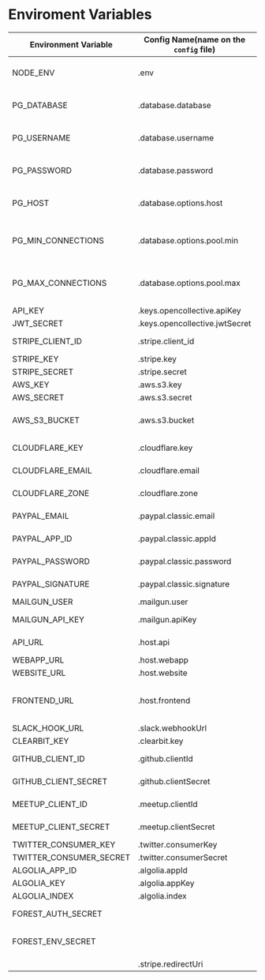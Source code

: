 # Enviroment Variables

| Environment Variable    | Config Name(name on the `config` file) | Description                               |
| ----------------------- | -------------------------------------- | ----------------------------------------- |
| NODE_ENV                | .env                                   | Node Environment variable                 |
| PG_DATABASE             | .database.database                     | Postgres database name                    |
| PG_USERNAME             | .database.username                     | Postgres database username                |
| PG_PASSWORD             | .database.password                     | Postgres database password                |
| PG_HOST                 | .database.options.host                 | Postgres database host                    |
| PG_MIN_CONNECTIONS      | .database.options.pool.min             | Postgres number of min connections        |
| PG_MAX_CONNECTIONS      | .database.options.pool.max             | Postgres number of max connections        |
| API_KEY                 | .keys.opencollective.apiKey            | The API KEY                               |
| JWT_SECRET              | .keys.opencollective.jwtSecret         | JWT secret                                |
| STRIPE_CLIENT_ID        | .stripe.client_id                      | Stripe Client id                          |
| STRIPE_KEY              | .stripe.key                            | Stripe key                                |
| STRIPE_SECRET           | .stripe.secret                         | Stripe secret                             |
| AWS_KEY                 | .aws.s3.key                            | AWS key                                   |
| AWS_SECRET              | .aws.s3.secret                         | AWS secret                                |
| AWS_S3_BUCKET           | .aws.s3.bucket                         | AWS s3 bucket to send files               |
| CLOUDFLARE_KEY          | .cloudflare.key                        | CLOUDFLARE key                            |
| CLOUDFLARE_EMAIL        | .cloudflare.email                      | CLOUDFLARE email                          |
| CLOUDFLARE_ZONE         | .cloudflare.zone                       | CLOUDFLARE zone                           |
| PAYPAL_EMAIL            | .paypal.classic.email                  | Paypal main email                         |
| PAYPAL_APP_ID           | .paypal.classic.appId                  | Paypal APP ID                             |
| PAYPAL_PASSWORD         | .paypal.classic.password               | Paypal password                           |
| PAYPAL_SIGNATURE        | .paypal.classic.signature              | Paypal signature                          |
| MAILGUN_USER            | .mailgun.user                          | mailgun user                              |
| MAILGUN_API_KEY         | .mailgun.apiKey                        | mailgun password                          |
| API_URL                 | .host.api                              | API exposed url                           |
| WEBAPP_URL              | .host.webapp                           | webapp URL                                |
| WEBSITE_URL             | .host.website                          | UI URL                                    |
| FRONTEND_URL            | .host.frontend                         | URL of the frontend service (for caching) |
| SLACK_HOOK_URL          | .slack.webhookUrl                      | slack hook url                            |
| CLEARBIT_KEY            | .clearbit.key                          | clearbit key                              |
| GITHUB_CLIENT_ID        | .github.clientId                       | github client ID                          |
| GITHUB_CLIENT_SECRET    | .github.clientSecret                   | github client secret                      |
| MEETUP_CLIENT_ID        | .meetup.clientId                       | meetup client ID                          |
| MEETUP_CLIENT_SECRET    | .meetup.clientSecret                   | meetup client secret                      |
| TWITTER_CONSUMER_KEY    | .twitter.consumerKey                   | twitter key                               |
| TWITTER_CONSUMER_SECRET | .twitter.consumerSecret                | twitter secret                            |
| ALGOLIA_APP_ID          | .algolia.appId                         | algolia APP id                            |
| ALGOLIA_KEY             | .algolia.appKey                        | algolia key                               |
| ALGOLIA_INDEX           | .algolia.index                         | algolia index                             |
| FOREST_AUTH_SECRET      |                                        | forest auth secret                        |
| FOREST_ENV_SECRET       |                                        | forest environment secret                 |
|                         | .stripe.redirectUri                    |                                           |
